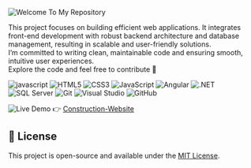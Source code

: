 ![Welcome To My Repository](https://img.shields.io/badge/Welcome%20To%20My%20Repository-4682B4?style=flat&logo=visualstudio&logoColor=white)

This project focuses on building efficient web applications. It integrates front-end development with robust backend architecture and database management, resulting in scalable and user-friendly solutions.  
I’m committed to writing clean, maintainable code and ensuring smooth, intuitive user experiences.  
Explore the code and feel free to contribute 🚀

![javascript](https://user-images.githubusercontent.com/97255802/158096794-c7b7130b-a85b-44aa-9c07-eb46e54c4c22.gif)
![HTML5](https://img.shields.io/badge/HTML5-E34F26?style=flat&logo=html5&logoColor=white)
![CSS3](https://img.shields.io/badge/CSS3-1572B6?style=flat&logo=css3&logoColor=white)
![JavaScript](https://img.shields.io/badge/JavaScript-F7DF1E?style=flat&logo=javascript&logoColor=black)
![Angular](https://img.shields.io/badge/Angular-DD0031?style=flat&logo=angular&logoColor=white)
![.NET](https://img.shields.io/badge/.NET-512BD4?style=flat&logo=dotnet&logoColor=white)
![SQL Server](https://img.shields.io/badge/SQL%20Server-CC2927?style=flat&logo=microsoftsqlserver&logoColor=white)
![Git](https://img.shields.io/badge/Git-F05032?style=flat&logo=git&logoColor=white)
![Visual Studio](https://img.shields.io/badge/Visual_Studio-5C2D91?style=flat&logo=visualstudio&logoColor=white)
![GitHub](https://img.shields.io/badge/GitHub-181717?style=flat&logo=github&logoColor=white)

![Live Demo](https://img.shields.io/badge/Welcome%20To%20My%20Repository-4682B4?style=flat&logo=visualstudio&logoColor=white)
👉 [Construction-Website](https://jhonnfy.github.io/Construction-Website/)



## 📄 License
This project is open-source and available under the [MIT License](LICENSE).
